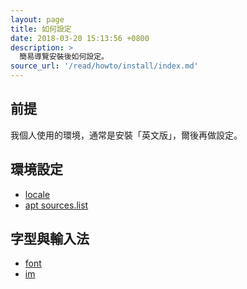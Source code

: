 ```yaml
---
layout: page
title: 如何設定
date: 2018-03-20 15:13:56 +0800
description: >
  簡易導覽安裝後如何設定。
source_url: '/read/howto/install/index.md'
---
```



## 前提

我個人使用的環境，通常是安裝「英文版」，爾後再做設定。


## 環境設定

* [locale](locale)
* [apt sources.list](apt-sources-list)


## 字型與輸入法

* [font](font)
* [im](im)
